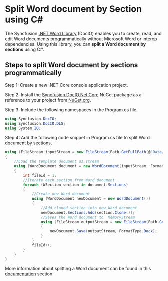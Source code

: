 # Split Word document by Section using C#

The Syncfusion [.NET Word Library](https://www.syncfusion.com/document-processing/word-framework/net/word-library) (DocIO) enables you to create, read, and edit Word documents programmatically without Microsoft Word or interop dependencies. Using this library, you can **split a Word document by sections** using C#.

## Steps to split Word document by sections programmatically

Step 1: Create a new .NET Core console application project.

Step 2: Install the [Syncfusion.DocIO.Net.Core](https://www.nuget.org/packages/Syncfusion.DocIO.Net.Core) NuGet package as a reference to your project from [NuGet.org](https://www.nuget.org/).

Step 3: Include the following namespaces in the Program.cs file.

```csharp
using Syncfusion.DocIO; 
using Syncfusion.DocIO.DLS;
using System.IO;
```

Step 4: Add the following code snippet in Program.cs file to split Word document by sections.

```csharp
using (FileStream inputStream = new FileStream(Path.GetFullPath(@"Data/Template.docx"), FileMode.Open, FileAccess.Read, FileShare.ReadWrite))
{
    //Load the template document as stream
    using (WordDocument document = new WordDocument(inputStream, FormatType.Docx))
    {
        int fileId = 1;
        //Iterate each section from Word document
        foreach (WSection section in document.Sections)
        {
            //Create new Word document
            using (WordDocument newDocument = new WordDocument())
            {
                //Add cloned section into new Word document
                newDocument.Sections.Add(section.Clone());
                //Saves the Word document to  MemoryStream
                using (FileStream outputStream = new FileStream(Path.GetFullPath(@"Output/Section") + fileId + ".docx", FileMode.OpenOrCreate, FileAccess.ReadWrite))
                {
                    newDocument.Save(outputStream, FormatType.Docx);
                }
            }
            fileId++;
        }
    }
}
```

More information about splitting a Word document can be found in this [documentation](https://help.syncfusion.com/document-processing/word/word-library/net/word-document/split-word-documents) section.